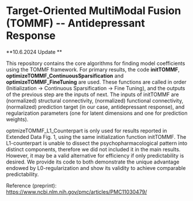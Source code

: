 # Target-Oriented MultiModal Fusion (TOMMF) -- Antidepressant Response

**10.6.2024 Update **

This repository contains the core algorithms for finding model coefficients using the TOMMF framework. For primary results, the code **initTOMMF**, **optimizeTOMMF_ContinuousSparsification** and **optimizeTOMMF_FineTuning** are used. These functions are called in order (Initialization -> Continuous Sparsification -> Fine Tuning), and the outputs of the previous step are the inputs of next. The inputs of initTOMMF are (normalized) structural connectivity, (normalized) functional connectivity, (normalized) prediction target (in our case, antidepressant response), and regularization parameters (one for latent dimensions and one for prediction weights).

optmizeTOMMF_L1_Counterpart is only used for results reported in Extended Data Fig. 1, using the same initialization function initTOMMF. The L1-counterpart is unable to dissect the psychopharmacological pattern into distinct components, therefore we did not included it in the main results. However, it may be a valid alternative for efficiency if only predictability is desired. We provide its code to both demonstrate the unique advantage endowed by L0-regularization and show its validity to achieve comparable predictability.

Reference (preprint): https://www.ncbi.nlm.nih.gov/pmc/articles/PMC11030479/
